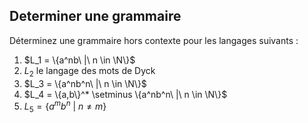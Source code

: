 
## Determiner une grammaire

Déterminez une grammaire hors contexte pour les langages suivants : 
1) $L_1 = \{a^nb\ |\ n \in \N\}$
2) $L_2$ le langage des mots de Dyck
3) $L_3 = \{a^nb^n\ |\ n \in \N\}$
4) $L_4 = \{a,b\}^* \setminus \{a^nb^n\ |\ n \in \N\}$
5) $L_5 = \{a^mb^n\ |\ n \not = m \}$

<!--stackedit_data:
eyJoaXN0b3J5IjpbMjA5MzY2OTU4Ml19
-->